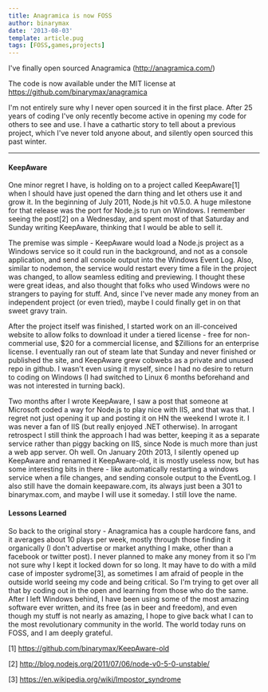 ```yaml
---
title: Anagramica is now FOSS
author: binarymax
date: '2013-08-03'
template: article.pug
tags: [FOSS,games,projects]
---
```


I've finally open sourced Anagramica (http://anagramica.com/) 

The code is now available under the MIT license at https://github.com/binarymax/anagramica

I'm not entirely sure why I never open sourced it in the first place.  After 25 years of coding I've only recently become active in opening my code for others to see and use.  I have a cathartic story to tell about a previous project, which I've never told anyone about, and silently open sourced this past winter.

---

#### KeepAware
One minor regret I have, is holding on to a project called KeepAware[1] when I should have just opened the darn thing and let others use it and grow it.  In the beginning of July 2011, Node.js hit v0.5.0.  A huge milestone for that release was the port for Node.js to run on Windows.  I remember seeing the post[2] on a Wednesday, and spent most of that Saturday and Sunday writing KeepAware, thinking that I would be able to sell it.

The premise was simple - KeepAware would load a Node.js project as a Windows service so it could run in the background, and not as a console application, and send all console output into the Windows Event Log.  Also, similar to nodemon, the service would restart every time a file in the project was changed, to allow seamless editing and previewing.  I thought these were great ideas, and also thought that folks who used Windows were no strangers to paying for stuff.  And, since I've never made any money from an independent project (or even tried), maybe I could finally get in on that sweet gravy train.

After the project itself was finished, I started work on an ill-conceived website to allow folks to download it under a tiered license - free for non-commerial use, $20 for a commercial license, and $Zillions for an enterprise license.  I eventually ran out of steam late that Sunday and never finished or published the site, and KeepAware grew cobwebs as a private and unused repo in github.  I wasn't even using it myself, since I had no desire to return to coding on Windows (I had switched to Linux 6 months beforehand and was not interested in turning back).

Two months after I wrote KeepAware, I saw a post that someone at Microsoft coded a way for Node.js to play nice with IIS, and that was that.  I regret not just opening it up and posting it on HN the weekend I wrote it.  I was never a fan of IIS (but really enjoyed .NET otherwise).  In arrogant retrospect I still think the approach I had was better, keeping it as a separate service rather than piggy backing on IIS, since Node is much more than just a web app server.  Oh well.  On January 20th 2013, I silently opened up KeepAware and renamed it KeepAware-old, it is mostly useless now, but has some interesting bits in there - like automatically restarting a windows service when a file changes, and sending console output to the EventLog.  I also still have the domain keepaware.com, its always just been a 301 to binarymax.com, and maybe I will use it someday.  I still love the name.

#### Lessons Learned
So back to the original story - Anagramica has a couple hardcore fans, and it averages about 10 plays per week, mostly through those finding it organically (I don't advertise or market anything I make, other than a facebook or twitter post).  I never planned to make any money from it so I'm not sure why I kept it locked down for so long.  It may have to do with a mild case of imposter sydrome[3], as sometimes I am afraid of people in the outside world seeing my code and being critical.  So I'm trying to get over all that by coding out in the open and learning from those who do the same.  After I left Windows behind, I have been using some of the most amazing software ever written, and its free (as in beer and freedom), and even though my stuff is not nearly as amazing, I hope to give back what I can to the most revolutionary community in the world.  The world today runs on FOSS, and I am deeply grateful.

[1] https://github.com/binarymax/KeepAware-old

[2] http://blog.nodejs.org/2011/07/06/node-v0-5-0-unstable/

[3] https://en.wikipedia.org/wiki/Impostor_syndrome